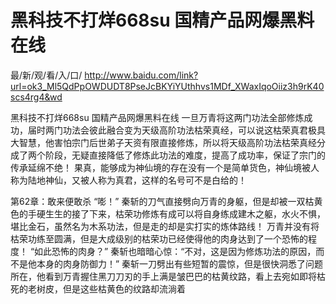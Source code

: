 # 黑科技不打烊668su 国精产品网爆黑料在线

最/新/观/看/入/口/ http://www.baidu.com/link?url=ok3_Ml5QdPpOWDUDT8PseJcBKYiYUthhvs1MDf_XWaxIqoOiiz3h9rK40scs4rg4&wd

黑科技不打烊668su 国精产品网爆黑料在线
 一旦万青将这两门功法全部修炼成功，届时两门功法会彼此融合变为天级高阶功法枯荣真经，可以说这枯荣真君极具大智慧，他害怕宗门后世弟子天资有限直接修炼，所以将天级高阶功法枯荣真经分成了两个阶段，无疑直接降低了修炼此功法的难度，提高了成功率，保证了宗门的传承延绵不绝！
    果真，能够成为神仙境的存在没有一个是简单货色，神仙境被人称为陆地神仙，又被人称为真君，这样的名号可不是白给的！

第62章：敢来便敢杀
    “嘭！”
    秦斩的刀气直接劈向万青的身躯，但是却被一双枯黄色的手硬生生的接了下来，枯荣功修炼有成可以将自身练成建木之躯，水火不惧，堪比金石，虽然名为木系功法，但是走的却是实打实的炼体路线！
    万青并没有将枯荣功练至圆满，但是大成级别的枯荣功已经使得他的肉身达到了一个恐怖的程度！
    “如此恐怖的肉身？”
    秦斩也暗暗心惊：“不对，这是因为修炼功法的原因，而不是他本身的肉身防御力！”
    秦斩一刀劈出有些短暂的震惊，但是很快洞悉了问题所在，他看到万青握住黑刀刀刃的手上满是皱巴巴的枯黄纹路，看上去宛如即将枯死的老树皮，但是这些枯黄色的纹路却流淌着
